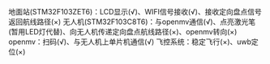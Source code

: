 地面站(STM32F103ZET6)：LCD显示(√)、WIFI信号接收(√)、接收定向盘点信号返回航线路径(×)
无人机(STM32F103C8T6)：与openmv通信(√)、点亮激光笔(暂用LED灯代替)、向无人机传递定向盘点航线路径(×)、openmv转向(×)
openmv：扫码(√)、与无人机上单片机通信(√)
飞控系统：稳定飞行(×)、uwb定位(×)
